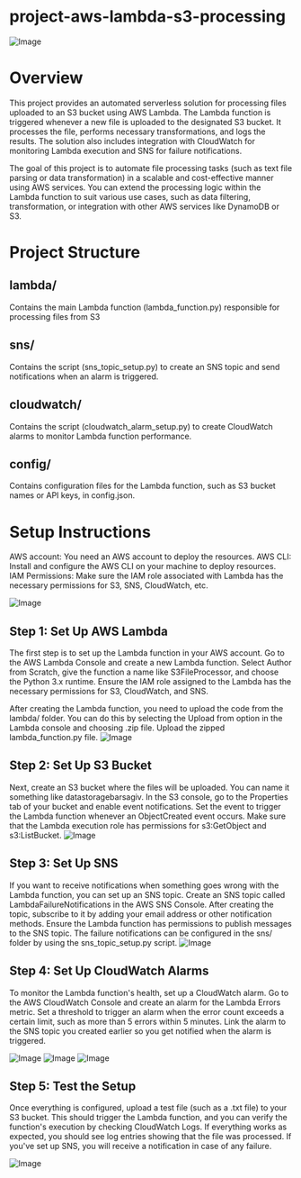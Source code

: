 # project-aws-lambda-s3-processing
![Image](https://github.com/user-attachments/assets/a1bed561-9294-47c6-92d2-93e4312aea90)

# Overview

This project provides an automated serverless solution for processing files uploaded to an S3 bucket using AWS Lambda. The Lambda function is triggered whenever a new file is uploaded to the designated S3 bucket. It processes the file, performs necessary transformations, and logs the results. The solution also includes integration with CloudWatch for monitoring Lambda execution and SNS for failure notifications.

The goal of this project is to automate file processing tasks (such as text file parsing or data transformation) in a scalable and cost-effective manner using AWS services. You can extend the processing logic within the Lambda function to suit various use cases, such as data filtering, transformation, or integration with other AWS services like DynamoDB or S3.




# Project Structure
## lambda/
Contains the main Lambda function (lambda_function.py) responsible for processing files from S3

## sns/
Contains the script (sns_topic_setup.py) to create an SNS topic and send notifications when an alarm is triggered.

## cloudwatch/
Contains the script (cloudwatch_alarm_setup.py) to create CloudWatch alarms to monitor Lambda function performance.

## config/
Contains configuration files for the Lambda function, such as S3 bucket names or API keys, in config.json.

# Setup Instructions
AWS account: You need an AWS account to deploy the resources.
AWS CLI: Install and configure the AWS CLI on your machine to deploy resources.
IAM Permissions: Make sure the IAM role associated with Lambda has the necessary permissions for S3, SNS, CloudWatch, etc.

![Image](https://github.com/user-attachments/assets/a9bb7021-2dad-4ba9-94c2-c20f98068e7e)

## Step 1: Set Up AWS Lambda
The first step is to set up the Lambda function in your AWS account. Go to the AWS Lambda Console and create a new Lambda function. Select Author from Scratch, give the function a name like S3FileProcessor, and choose the Python 3.x runtime. Ensure the IAM role assigned to the Lambda has the necessary permissions for S3, CloudWatch, and SNS.

After creating the Lambda function, you need to upload the code from the lambda/ folder. You can do this by selecting the Upload from option in the Lambda console and choosing .zip file. Upload the zipped lambda_function.py file.
![Image](https://github.com/user-attachments/assets/7c1e0723-197c-413d-aa5b-244ca0a1fa52)

## Step 2: Set Up S3 Bucket
Next, create an S3 bucket where the files will be uploaded. You can name it something like datastoragebarsagiv. In the S3 console, go to the Properties tab of your bucket and enable event notifications. Set the event to trigger the Lambda function whenever an ObjectCreated event occurs. Make sure that the Lambda execution role has permissions for s3:GetObject and s3:ListBucket.
![Image](https://github.com/user-attachments/assets/1f2fac94-c7ba-4e31-b6de-ed4fdfecffa1)


## Step 3: Set Up SNS
If you want to receive notifications when something goes wrong with the Lambda function, you can set up an SNS topic. Create an SNS topic called LambdaFailureNotifications in the AWS SNS Console. After creating the topic, subscribe to it by adding your email address or other notification methods. Ensure the Lambda function has permissions to publish messages to the SNS topic. The failure notifications can be configured in the sns/ folder by using the sns_topic_setup.py script.
![Image](https://github.com/user-attachments/assets/87cb124a-e28d-43d0-a171-1cf781ee2032)


## Step 4: Set Up CloudWatch Alarms
To monitor the Lambda function's health, set up a CloudWatch alarm. Go to the AWS CloudWatch Console and create an alarm for the Lambda Errors metric. Set a threshold to trigger an alarm when the error count exceeds a certain limit, such as more than 5 errors within 5 minutes. Link the alarm to the SNS topic you created earlier so you get notified when the alarm is triggered.

![Image](https://github.com/user-attachments/assets/72ab8c41-dfcf-4cb0-8d07-7fcff9f7e45e)
![Image](https://github.com/user-attachments/assets/83a67959-36d9-4d78-b8d6-df246fe9f029)
![Image](https://github.com/user-attachments/assets/46927cdf-3730-4611-9686-ea20bb61fbe8)


## Step 5: Test the Setup
Once everything is configured, upload a test file (such as a .txt file) to your S3 bucket. This should trigger the Lambda function, and you can verify the function's execution by checking CloudWatch Logs. If everything works as expected, you should see log entries showing that the file was processed. If you've set up SNS, you will receive a notification in case of any failure.

![Image](https://github.com/user-attachments/assets/973f97c9-856b-401a-872a-1297e07e6441)

